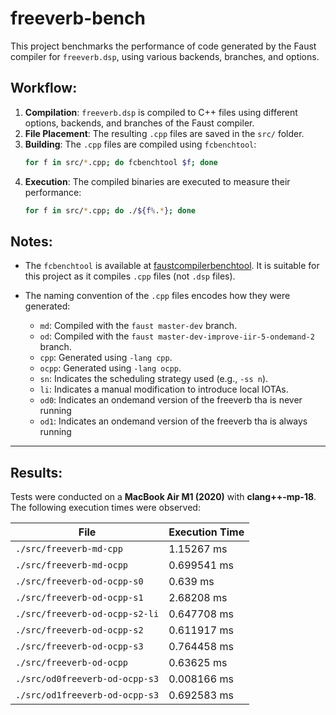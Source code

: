 
# freeverb-bench
This project benchmarks the performance of code generated by the Faust compiler for `freeverb.dsp`, using various backends, branches, and options.

## Workflow:
1. **Compilation**: `freeverb.dsp` is compiled to C++ files using different options, backends, and branches of the Faust compiler.
2. **File Placement**: The resulting `.cpp` files are saved in the `src/` folder.
3. **Building**: The `.cpp` files are compiled using `fcbenchtool`:
   ```bash
   for f in src/*.cpp; do fcbenchtool $f; done
   ```
4. **Execution**: The compiled binaries are executed to measure their performance:
   ```bash
   for f in src/*.cpp; do ./${f%.*}; done
   ```

## Notes:
- The `fcbenchtool` is available at [faustcompilerbenchtool](https://github.com/orlarey/faustcompilerbenchtool). It is suitable for this project as it compiles `.cpp` files (not `.dsp` files).
- The naming convention of the `.cpp` files encodes how they were generated:

  - `md`: Compiled with the `faust master-dev` branch.
  - `od`: Compiled with the `faust master-dev-improve-iir-5-ondemand-2` branch.
  - `cpp`: Generated using `-lang cpp`.
  - `ocpp`: Generated using `-lang ocpp`.
  - `sn`: Indicates the scheduling strategy used (e.g., `-ss n`).
  - `li`: Indicates a manual modification to introduce local IOTAs.
  - `od0`: Indicates an ondemand version of the freeverb tha is never running
  - `od1`: Indicates an ondemand version of the freeverb tha is always running
  

---

## Results:
Tests were conducted on a **MacBook Air M1 (2020)** with **clang++-mp-18**. The following execution times were observed:

| File                           | Execution Time |
| ------------------------------ | -------------- |
| `./src/freeverb-md-cpp`        | 1.15267 ms     |
| `./src/freeverb-md-ocpp`       | 0.699541 ms    |
| `./src/freeverb-od-ocpp-s0`    | 0.639 ms       |
| `./src/freeverb-od-ocpp-s1`    | 2.68208 ms     |
| `./src/freeverb-od-ocpp-s2-li` | 0.647708 ms    |
| `./src/freeverb-od-ocpp-s2`    | 0.611917 ms    |
| `./src/freeverb-od-ocpp-s3`    | 0.764458 ms    |
| `./src/freeverb-od-ocpp`       | 0.63625 ms     |
| `./src/od0freeverb-od-ocpp-s3` | 0.008166 ms    |
| `./src/od1freeverb-od-ocpp-s3` | 0.692583 ms    |

